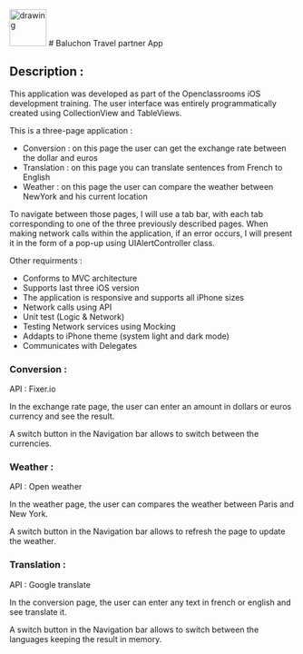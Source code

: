 <img src="https://user-images.githubusercontent.com/63591976/211210841-c3ed4579-831e-4969-a0eb-1e826a07d988.png" alt="drawing" width="65"/>
# Baluchon
Travel partner App 


## Description : 


This application was developed as part of the Openclassrooms iOS development training.
The user interface was entirely programmatically created using CollectionView and TableViews.


This is a three-page application :


- Conversion : on this page the user can get the exchange rate between the dollar and euros
- Translation : on this page you can translate sentences from French to English
- Weather : on this page the user can compare the weather between NewYork and his current location 


To navigate between those pages, I will use a tab bar, with each tab corresponding to one of the three previously described pages.
When making network calls within the application, if an error occurs, I will present it in the form of a pop-up using UIAlertController class.


Other requirments :


- Conforms to MVC architecture
- Supports last three iOS version
- The application is responsive and supports all iPhone sizes
- Network calls using API
- Unit test (Logic & Network)
- Testing Network services using Mocking
- Addapts to iPhone theme (system light and dark mode)
- Communicates with Delegates


### Conversion :

API : Fixer.io

In the exchange rate page, the user can enter an amount in dollars or euros currency and see the result.

A switch button in the Navigation bar allows to switch between the currencies.


### Weather :

API : Open weather

In the weather page, the user can compares the weather between Paris and New York.

A switch button in the Navigation bar allows to refresh the page to update the weather.


### Translation :

API : Google translate

In the conversion page, the user can enter any text in french or english and see translate it.

A switch button in the Navigation bar allows to switch between the languages keeping the result in memory.




